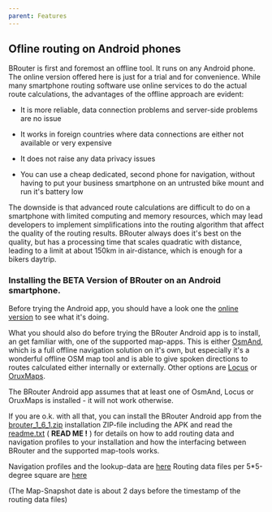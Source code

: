```yaml
---
parent: Features
---
```


## Ofline routing on Android phones

BRouter is first and foremost an offline tool. It runs on any Android phone. The
online version offered here is just for a trial and for convenience. While many
smartphone routing software use online services to do the actual route
calculations, the advantages of the offline approach are evident:

- It is more reliable, data connection problems and server-side problems are no
  issue

- It works in foreign countries where data connections are either not available
  or very expensive

- It does not raise any data privacy issues

- You can use a cheap dedicated, second phone for navigation, without having to
  put your business smartphone on an untrusted bike mount and run it's battery
  low

The downside is that advanced route calculations are difficult to do on a
smartphone with limited computing and memory resources, which may lead
developers to implement simplifications into the routing algorithm that affect
the quality of the routing results. BRouter always does it's best on the
quality, but has a processing time that scales quadratic with distance, leading
to a limit at about 150km in air-distance, which is enough for a bikers daytrip.

### Installing the BETA Version of BRouter on an Android smartphone.

Before trying the Android app, you should have a look one the [online
version](/brouter-web) to see what it's doing.

What you should also do before trying the BRouter Android app is to install, an
get familiar with, one of the supported map-apps. This is either
[OsmAnd](http://www.osmand.net), which is a full offline navigation solution on
it's own, but especially it's a wonderful offline OSM map tool and is able to
give spoken directions to routes calculated either internally or externally.
Other options are [Locus](http://www.locusmap.eu/) or
[OruxMaps](http://www.oruxmaps.com/index_en.html).

The BRouter Android app assumes that at least one of OsmAnd, Locus or OruxMaps
is installed - it will not work otherwise.

If you are o.k. with all that, you can install the BRouter Android app from the
[brouter_1_6_1.zip](../brouter_bin/brouter_1_6_1.zip) installation ZIP-file
including the APK and read the [readme.txt](readme.txt) ( **READ ME !** ) for
details on how to add routing data and navigation profiles to your installation
and how the interfacing between BRouter and the supported map-tools works.

Navigation profiles and the lookup-data are [here](profiles2) Routing data files
per 5*5-degree square are [here](/brouter/segments4)

(The Map-Snapshot date is about 2 days before the timestamp of the routing data
files)

